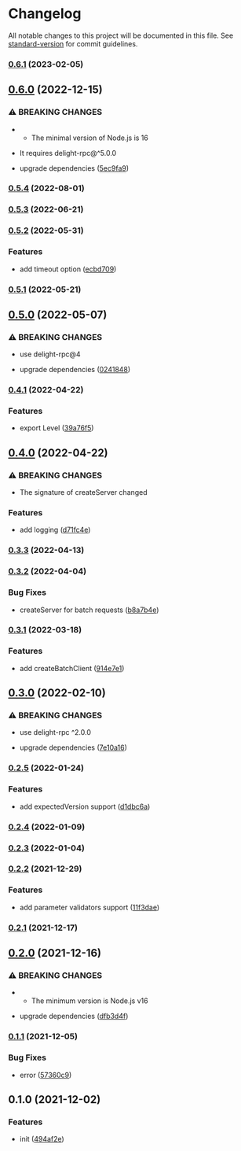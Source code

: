 # Changelog

All notable changes to this project will be documented in this file. See [standard-version](https://github.com/conventional-changelog/standard-version) for commit guidelines.

### [0.6.1](https://github.com/delight-rpc/websocket/compare/v0.6.0...v0.6.1) (2023-02-05)

## [0.6.0](https://github.com/delight-rpc/websocket/compare/v0.5.4...v0.6.0) (2022-12-15)


### ⚠ BREAKING CHANGES

* - The minimal version of Node.js is 16
- It requires delight-rpc@^5.0.0

* upgrade dependencies ([5ec9fa9](https://github.com/delight-rpc/websocket/commit/5ec9fa955c0be0697ca7b3ecbf83f27b9ea8a7f3))

### [0.5.4](https://github.com/delight-rpc/websocket/compare/v0.5.3...v0.5.4) (2022-08-01)

### [0.5.3](https://github.com/delight-rpc/websocket/compare/v0.5.2...v0.5.3) (2022-06-21)

### [0.5.2](https://github.com/delight-rpc/websocket/compare/v0.5.1...v0.5.2) (2022-05-31)


### Features

* add timeout option ([ecbd709](https://github.com/delight-rpc/websocket/commit/ecbd709823602ffca7a8ed0d763c87e52eb387aa))

### [0.5.1](https://github.com/delight-rpc/websocket/compare/v0.5.0...v0.5.1) (2022-05-21)

## [0.5.0](https://github.com/delight-rpc/websocket/compare/v0.4.1...v0.5.0) (2022-05-07)


### ⚠ BREAKING CHANGES

* use delight-rpc@4

* upgrade dependencies ([0241848](https://github.com/delight-rpc/websocket/commit/0241848cfeed4cbb32b70b017e6d647b557a26e3))

### [0.4.1](https://github.com/delight-rpc/websocket/compare/v0.4.0...v0.4.1) (2022-04-22)


### Features

* export Level ([39a76f5](https://github.com/delight-rpc/websocket/commit/39a76f5945b9327d43b6944561b65c18c15bf17b))

## [0.4.0](https://github.com/delight-rpc/websocket/compare/v0.3.3...v0.4.0) (2022-04-22)


### ⚠ BREAKING CHANGES

* The signature of createServer changed

### Features

* add logging ([d71fc4e](https://github.com/delight-rpc/websocket/commit/d71fc4e84413d5af40ff199e85882841c2c9948f))

### [0.3.3](https://github.com/delight-rpc/websocket/compare/v0.3.2...v0.3.3) (2022-04-13)

### [0.3.2](https://github.com/delight-rpc/websocket/compare/v0.3.1...v0.3.2) (2022-04-04)


### Bug Fixes

* createServer for batch requests ([b8a7b4e](https://github.com/delight-rpc/websocket/commit/b8a7b4e829fa54ec5dc9d6bbb9100b8822e78b4c))

### [0.3.1](https://github.com/delight-rpc/websocket/compare/v0.3.0...v0.3.1) (2022-03-18)


### Features

* add createBatchClient ([914e7e1](https://github.com/delight-rpc/websocket/commit/914e7e1a6a1eb8d1c514ed23caaaca2027b5e862))

## [0.3.0](https://github.com/delight-rpc/websocket/compare/v0.2.5...v0.3.0) (2022-02-10)


### ⚠ BREAKING CHANGES

* use delight-rpc ^2.0.0

* upgrade dependencies ([7e10a16](https://github.com/delight-rpc/websocket/commit/7e10a1688ab597e7e68ebe3c30bf4bf3d352d545))

### [0.2.5](https://github.com/delight-rpc/websocket/compare/v0.2.4...v0.2.5) (2022-01-24)


### Features

* add expectedVersion support ([d1dbc6a](https://github.com/delight-rpc/websocket/commit/d1dbc6abf5b6105094d9e043f1e36e28d8ffee14))

### [0.2.4](https://github.com/delight-rpc/websocket/compare/v0.2.3...v0.2.4) (2022-01-09)

### [0.2.3](https://github.com/delight-rpc/websocket/compare/v0.2.2...v0.2.3) (2022-01-04)

### [0.2.2](https://github.com/delight-rpc/websocket/compare/v0.2.1...v0.2.2) (2021-12-29)


### Features

* add parameter validators support ([11f3dae](https://github.com/delight-rpc/websocket/commit/11f3daed3806e12de5d93ae3f105920d32c49266))

### [0.2.1](https://github.com/delight-rpc/websocket/compare/v0.2.0...v0.2.1) (2021-12-17)

## [0.2.0](https://github.com/delight-rpc/websocket/compare/v0.1.1...v0.2.0) (2021-12-16)


### ⚠ BREAKING CHANGES

* - The minimum version is Node.js v16

* upgrade dependencies ([dfb3d4f](https://github.com/delight-rpc/websocket/commit/dfb3d4fdc5dd57bf0870f2b6ca897b8c87e17147))

### [0.1.1](https://github.com/delight-rpc/websocket/compare/v0.1.0...v0.1.1) (2021-12-05)


### Bug Fixes

* error ([57360c9](https://github.com/delight-rpc/websocket/commit/57360c9d750b107bdf66134bce478aa16b12dedb))

## 0.1.0 (2021-12-02)


### Features

* init ([494af2e](https://github.com/delight-rpc/websocket/commit/494af2eeedcc0316d4722c2872b5e21a29afe8a6))
